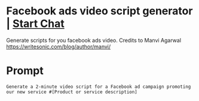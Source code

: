 

# Facebook ads video script generator | [Start Chat](https://gptcall.net/chat.html?data=%7B%22contact%22%3A%7B%22id%22%3A%22130a71c3-1fb6-4278-8a75-7c15d4e7b895%22%2C%22flow%22%3Atrue%7D%7D)
Generate scripts for you facebook ads video. Credits to Manvi Agarwal https://writesonic.com/blog/author/manvi/

# Prompt

```
Generate a 2-minute video script for a Facebook ad campaign promoting our new service #[Product or service description]
```





